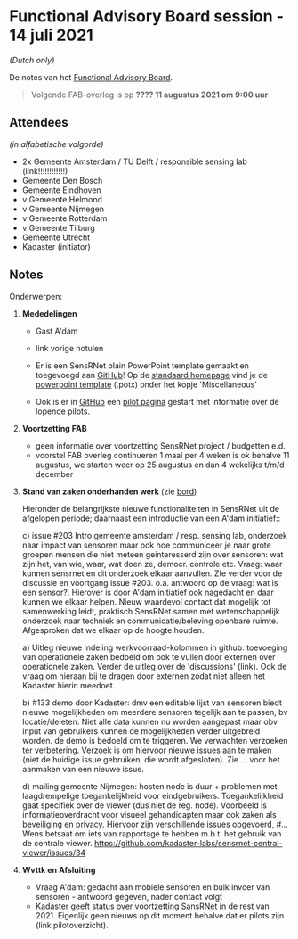 # Functional Advisory Board session - 14 juli 2021

_(Dutch only)_

De notes van het [Functional Advisory Board](../FAB.md).

> Volgende FAB-overleg is op **???? 11 augustus 2021 om 9:00 uur**

## Attendees

_(in alfabetische volgorde)_

- 2x Gemeente Amsterdam / TU Delft / responsible sensing lab (link!!!!!!!!!!!!)
- Gemeente Den Bosch
- Gemeente Eindhoven
- v Gemeente Helmond
- v Gemeente Nijmegen
- v Gemeente Rotterdam
- v Gemeente Tilburg
- Gemeente Utrecht 
- Kadaster (initiator)

## Notes

Onderwerpen:

1. **Mededelingen**
     
     - Gast A'dam
     - link vorige notulen

     - Er is een SensRNet plain PowerPoint template gemaakt en toegevoegd aan [GitHub](https://github.com/kadaster-labs)! Op de [standaard homepage](https://kadaster-labs.github.io/sensrnet-home/) vind je de [powerpoint template](https://kadaster-labs.github.io/sensrnet-home/2021-SensRNet-plain-PowerPoint-template.potx) (.potx) onder het kopje 'Miscellaneous'
     - Ook is er in [GitHub](https://github.com/kadaster-labs) een [pilot pagina](https://github.com/kadaster-labs/sensrnet-home/blob/pilots/docs/Pilots.md) gestart met informatie over de lopende pilots.

2. **Voortzetting FAB**

    - geen informatie over voortzetting SensRNet project / budgetten e.d.
    - voorstel FAB overleg continueren 1 maal per 4 weken is ok behalve 11 augustus, we starten weer op 25 augustus en dan 4 wekelijks t/m/d december


3. **Stand van zaken onderhanden werk** (zie [bord](https://github.com/orgs/kadaster-labs/projects/1))
   
     Hieronder de belangrijkste nieuwe functionaliteiten in SensRNet uit de afgelopen periode; daarnaast een introductie van een A'dam initiatief::
     
     c) issue #203 Intro gemeente amsterdam / resp. sensing lab, onderzoek naar impact van sensoren maar ook hoe communiceer je naar grote groepen mensen die niet meteen geinteresserd zijn over sensoren: wat zijn het, van wie, waar, wat doen ze, democr. controle etc. Vraag: waar kunnen sensrnet en dit onderzoek elkaar aanvullen. ZIe verder voor de discussie en voortgang issue #203. o.a. antwoord op de vraag: wat is een sensor?. Hierover is door A'dam initiatief ook nagedacht en daar kunnen we elkaar helpen. Nieuw waardevol contact dat mogelijk tot samenwerking leidt, praktisch SensRNet samen met wetenschappelijk onderzoek naar techniek en communicatie/beleving openbare ruimte. Afgesproken dat we elkaar op de hoogte houden.
     
     a) Uitleg nieuwe indeling werkvoorraad-kolommen in github: toevoeging van operationele zaken bedoeld om ook te vullen door externen over operationele zaken. Verder de uitleg over de 'discussions' (link). Ook de vraag om hieraan bij te dragen door externen zodat niet alleen het Kadaster hierin meedoet.
     
     b) #133 demo door Kadaster: dmv een editable lijst van sensoren biedt nieuwe mogelijkheden om meerdere sensoren tegelijk aan te passen, bv locatie/deleten. Niet alle data kunnen nu worden aangepast maar obv input van gebruikers kunnen de mogelijkheden verder uitgebreid worden. de demo is bedoeld om te triggeren. We verwachten verzoeken ter verbetering. Verzoek is om hiervoor nieuwe issues aan te maken (niet de huidige issue gebruiken, die wordt afgesloten). Zie ... voor het aanmaken van een nieuwe issue.
     
     d) mailing gemeente Nijmegen: hosten node is duur + problemen met laagdrempelige toegankelijkheid voor eindgebruikers. Toegankelijkheid gaat specifiek over de viewer (dus niet de reg. node). Voorbeeld is informatieoverdracht voor visueel gehandicapten maar ook zaken als beveiliging en privacy. Hiervoor zijn verschillende issues opgevoerd, #...
     Wens betsaat om iets van rapportage te hebben m.b.t. het gebruik van de centrale viewer. https://github.com/kadaster-labs/sensrnet-central-viewer/issues/34
 

4. **Wvttk en Afsluiting**
   
     - Vraag A'dam: gedacht aan mobiele sensoren en bulk invoer van sensoren - antwoord gegeven, nader contact volgt
     - Kadaster geeft status over voortzetting SansRNet in de rest van 2021. Eigenlijk geen nieuws op dit moment behalve dat er pilots zijn (link pilotoverzicht).

